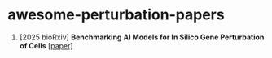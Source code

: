 # awesome-perturbation-papers


1. [2025 bioRxiv] **Benchmarking AI Models for In Silico Gene Perturbation of Cells** [[paper]](https://www.biorxiv.org/content/10.1101/2024.12.20.629581v2)
